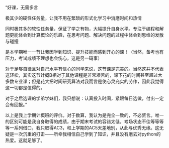 “好课，无需多言

极其少的硬性任务量，让我不用在繁琐的形式化学习中消磨时间和热情

同时极其多的软性任务量，保证了学之有物，大幅提升自身水平。专注于编程和解题更能体会到计算概论的乐趣，在思考问题、解决问题的过程中体会到思维的发散与碰撞

是本学期唯一一节让我因学到知识、提升技能而感到开心的课！（当然，备考也有压力，考试成绩不理想也会伤心，这是另一码事）

对于足够自律且对自己水平有信心的同学来说，这节课是完美的。当然这并不代表这轻松，其实这节计概B相对于其他课程是非常艰苦的，课下花的时间甚至超过大多数专业课；但是花大把时间研究算法对我而言是使心灵充实的劳作，因此我觉得这一切都是值得的。

对于之后选课的学弟学妹们，我只想说：认真投入时间，紧跟每日选做，付出一定会有回报。”

以上是我上学期计概班的评价。对于数算，我认为是完全一致的，不必赘言。唯一的区别可能是我自身取得的成绩，由于期末考试的容错太低，考场状态不佳等等等等一系列借口，我只取得AC3，和上学期的AC5天差地别，从此与优秀无缘。这无疑是一次沉重的打击——所幸我相信自己学到了知识，并且没有磨去对python的热爱。这就足够了。